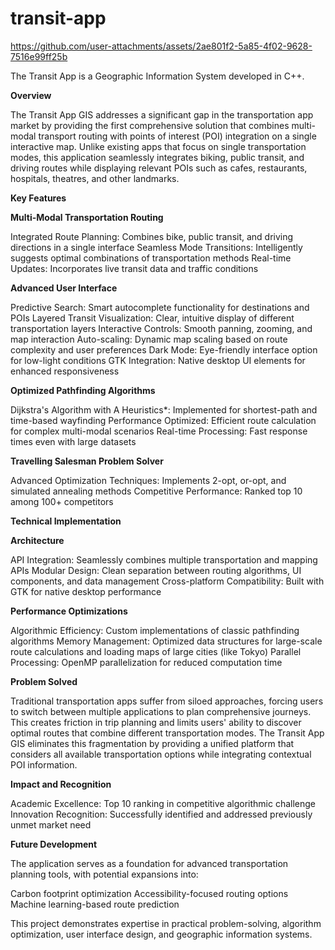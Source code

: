 
# transit-app



https://github.com/user-attachments/assets/2ae801f2-5a85-4f02-9628-7516e99ff25b




The Transit App is a Geographic Information System developed in C++.

**Overview**


The Transit App GIS addresses a significant gap in the transportation app market by providing the first comprehensive solution that combines multi-modal transport routing with points of interest (POI) integration on a single interactive map. Unlike existing apps that focus on single transportation modes, this application seamlessly integrates biking, public transit, and driving routes while displaying relevant POIs such as cafes, restaurants, hospitals, theatres, and other landmarks.


**Key Features**


**Multi-Modal Transportation Routing**

Integrated Route Planning: Combines bike, public transit, and driving directions in a single interface
Seamless Mode Transitions: Intelligently suggests optimal combinations of transportation methods
Real-time Updates: Incorporates live transit data and traffic conditions

**Advanced User Interface**

Predictive Search: Smart autocomplete functionality for destinations and POIs
Layered Transit Visualization: Clear, intuitive display of different transportation layers
Interactive Controls: Smooth panning, zooming, and map interaction
Auto-scaling: Dynamic map scaling based on route complexity and user preferences
Dark Mode: Eye-friendly interface option for low-light conditions
GTK Integration: Native desktop UI elements for enhanced responsiveness

**Optimized Pathfinding Algorithms**

Dijkstra's Algorithm with A Heuristics*: Implemented for shortest-path and time-based wayfinding
Performance Optimized: Efficient route calculation for complex multi-modal scenarios
Real-time Processing: Fast response times even with large datasets

**Travelling Salesman Problem Solver**

Advanced Optimization Techniques: Implements 2-opt, or-opt, and simulated annealing methods
Competitive Performance: Ranked top 10 among 100+ competitors



**Technical Implementation**


**Architecture**

API Integration: Seamlessly combines multiple transportation and mapping APIs
Modular Design: Clean separation between routing algorithms, UI components, and data management
Cross-platform Compatibility: Built with GTK for native desktop performance

**Performance Optimizations**

Algorithmic Efficiency: Custom implementations of classic pathfinding algorithms
Memory Management: Optimized data structures for large-scale route calculations and loading maps of large cities (like Tokyo)
Parallel Processing: OpenMP parallelization for reduced computation time

**Problem Solved**

Traditional transportation apps suffer from siloed approaches, forcing users to switch between multiple applications to plan comprehensive journeys. This creates friction in trip planning and limits users' ability to discover optimal routes that combine different transportation modes. The Transit App GIS eliminates this fragmentation by providing a unified platform that considers all available transportation options while integrating contextual POI information.

**Impact and Recognition**

Academic Excellence: Top 10 ranking in competitive algorithmic challenge
Innovation Recognition: Successfully identified and addressed previously unmet market need

**Future Development**

The application serves as a foundation for advanced transportation planning tools, with potential expansions into:

Carbon footprint optimization
Accessibility-focused routing options
Machine learning-based route prediction

This project demonstrates expertise in practical problem-solving, algorithm optimization, user interface design, and geographic information systems.
